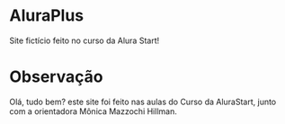 # AluraPlus
Site fictício feito no curso da Alura Start!

# Observação

Olá, tudo bem? este site foi feito nas aulas do Curso da AluraStart, junto com a orientadora Mônica Mazzochi Hillman.
